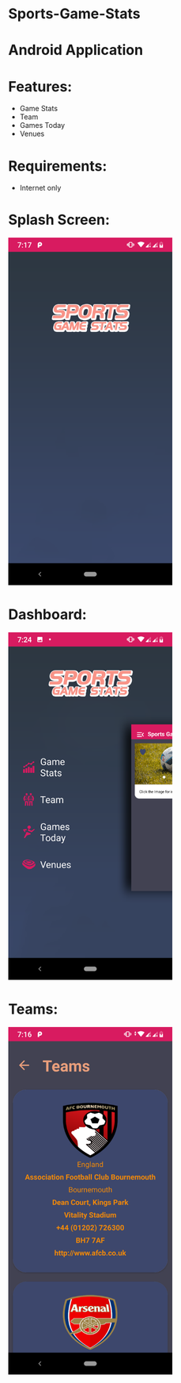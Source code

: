 # Sports-Game-Stats

<h1>Android Application </h1>

<h1>Features: </h1>

- Game Stats
- Team
- Games Today
- Venues

<h1>Requirements: </h1>

- Internet only

<h1>Splash Screen: </h1>

<img src="screenshot/1.png" height="700">

<h1>Dashboard: </h1>

<img src="screenshot/2.png" height="700">

<h1>Teams: </h1>

<img src="screenshot/3.png" height="700">
